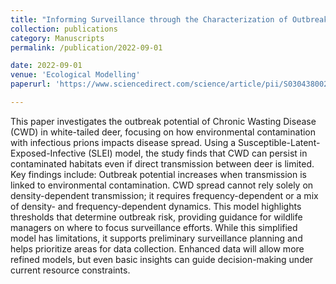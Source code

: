 ```yaml
---
title: "Informing Surveillance through the Characterization of Outbreak Potential of Chronic Wasting Disease in White-Tailed Deer"
collection: publications
category: Manuscripts
permalink: /publication/2022-09-01

date: 2022-09-01
venue: 'Ecological Modelling'
paperurl: 'https://www.sciencedirect.com/science/article/pii/S0304380022001648?via%3Dihub'

---
```


This paper investigates the outbreak potential of Chronic Wasting Disease (CWD) in white-tailed deer, focusing on how environmental contamination with infectious prions impacts disease spread. 
Using a Susceptible-Latent-Exposed-Infective (SLEI) model, the study finds that CWD can persist in contaminated habitats even if direct transmission between deer is limited. Key findings include:
Outbreak potential increases when transmission is linked to environmental contamination.
CWD spread cannot rely solely on density-dependent transmission; it requires frequency-dependent or a mix of density- and frequency-dependent dynamics.
This model highlights thresholds that determine outbreak risk, providing guidance for wildlife managers on where to focus surveillance efforts.
While this simplified model has limitations, it supports preliminary surveillance planning and helps prioritize areas for data collection. 
Enhanced data will allow more refined models, but even basic insights can guide decision-making under current resource constraints.
